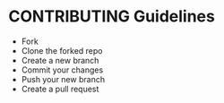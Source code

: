 # CONTRIBUTING Guidelines 

- Fork
- Clone the forked repo
- Create a new branch
- Commit your changes
- Push your new branch
- Create a pull request
